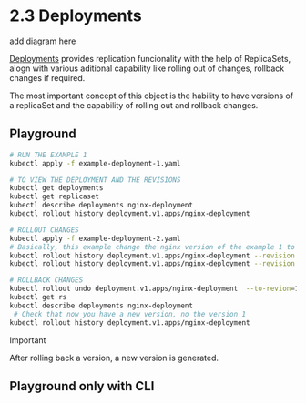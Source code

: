# 2.3 Deployments

add diagram here

[Deployments](https://kubernetes.io/docs/concepts/workloads/controllers/deployment/) provides replication funcionality with the help of ReplicaSets, alogn with various aditional capability like rolling out of changes, rollback changes if required.

The most important concept of this object is the hability to have versions of a replicaSet and the capability of rolling out and rollback changes.

## Playground
```bash
# RUN THE EXAMPLE 1
kubectl apply -f example-deployment-1.yaml

# TO VIEW THE DEPLOYMENT AND THE REVISIONS
kubectl get deployments
kubectl get replicaset
kubectl describe deployments nginx-deployment
kubectl rollout history deployment.v1.apps/nginx-deployment

# ROLLOUT CHANGES
kubectl apply -f example-deployment-2.yaml
# Basically, this example change the nginx version of the example 1 to produce a version change
kubectl rollout history deployment.v1.apps/nginx-deployment --revision 1
kubectl rollout history deployment.v1.apps/nginx-deployment --revision 2

# ROLLBACK CHANGES
kubectl rollout undo deployment.v1.apps/nginx-deployment  --to-revion=1
kubectl get rs
kubectl describe deployments nginx-deployment
 # Check that now you have a new version, no the version 1
kubectl rollout history deployment.v1.apps/nginx-deployment
```

> [!IMPORTANT]  
> After rolling back a version, a new version is generated.

## Playground only with CLI

